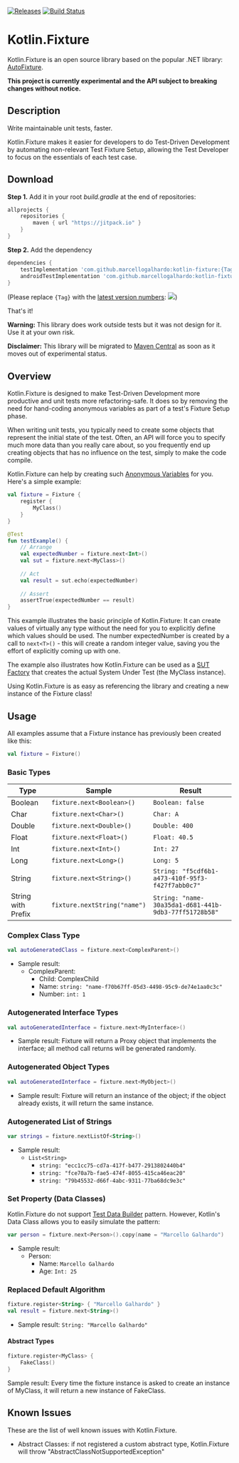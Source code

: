 [![Releases](https://img.shields.io/github/v/release/marcellogalhardo/kotlin-fixture?include_prereleases)](https://github.com/marcellogalhardo/kotlin-fixture/releases) [![Build Status](https://travis-ci.org/marcellogalhardo/kotlin-fixture.svg?branch=master)](https://travis-ci.org/marcellogalhardo/kotlin-fixture)

# Kotlin.Fixture

Kotlin.Fixture is an open source library based on the popular .NET library: [AutoFixture](https://github.com/AutoFixture/AutoFixture).

**This project is currently experimental and the API subject to breaking changes without notice.**

## Description

Write maintainable unit tests, faster.

Kotlin.Fixture makes it easier for developers to do Test-Driven Development by automating non-relevant Test Fixture Setup, allowing the Test Developer to focus on the essentials of each test case.

## Download

**Step 1.** Add it in your root *build.gradle* at the end of repositories:
```gradle
allprojects {
	repositories {
		maven { url "https://jitpack.io" }
	}
}
```
**Step 2.** Add the dependency
```gradle
dependencies {
	testImplementation 'com.github.marcellogalhardo:kotlin-fixture:{Tag}'
	androidTestImplementation 'com.github.marcellogalhardo:kotlin-fixture:{Tag}'
}
```
(Please replace `{Tag}` with the [latest version numbers](https://github.com/marcellogalhardo/kotlin-fixture/releases): [![](https://jitpack.io/v/marcellogalhardo/kotlin-fixture.svg)](https://jitpack.io/#marcellogalhardo/kotlin-fixture))

That's it!

**Warning:** This library does work outside tests but it was not design for it. Use it at your own risk.

**Disclaimer:** This library will be migrated to [Maven Central](https://search.maven.org/) as soon as it moves out of experimental status.

## Overview

Kotlin.Fixture is designed to make Test-Driven Development more productive and unit tests more refactoring-safe. It does so by removing the need for hand-coding anonymous variables as part of a test's Fixture Setup phase. 

When writing unit tests, you typically need to create some objects that represent the initial state of the test. Often, an API will force you to specify much more data than you really care about, so you frequently end up creating objects that has no influence on the test, simply to make the code compile.

Kotlin.Fixture can help by creating such [Anonymous Variables](http://blogs.msdn.com/ploeh/archive/2008/11/17/anonymous-variables.aspx) for you. Here's a simple example:

```kotlin
val fixture = Fixture {
    register {
        MyClass()
    }
}

@Test
fun testExample() {
    // Arrange
    val expectedNumber = fixture.next<Int>()
    val sut = fixture.next<MyClass>()
    
    // Act
    val result = sut.echo(expectedNumber)
    
    // Assert
    assertTrue(expectedNumber == result)
}
```

This example illustrates the basic principle of Kotlin.Fixture: It can create values of virtually any type without the need for you to explicitly define which values should be used. The number expectedNumber is created by a call to `next<T>()` - this will create a random integer value, saving you the effort of explicitly coming up with one.

The example also illustrates how Kotlin.Fixture can be used as a [SUT Factory](http://blog.ploeh.dk/2009/02/13/SUTFactory.aspx) that creates the actual System Under Test (the MyClass instance).

Using Kotlin.Fixture is as easy as referencing the library and creating a new instance of the Fixture class!

## Usage

All examples assume that a Fixture instance has previously been created like this:
```kotlin
val fixture = Fixture()
```

### Basic Types

| Type               | Sample                           | Result                                                |
|--------------------|----------------------------------|-------------------------------------------------------|
| Boolean            | `fixture.next<Boolean>()`        | `Boolean: false`                                      |
| Char               | `fixture.next<Char>()`           | `Char: A`                                             |
| Double             | `fixture.next<Double>()`         | `Double: 400`                                         |
| Float              | `fixture.next<Float>()`          | `Float: 40.5`                                         |
| Int                | `fixture.next<Int>()`            | `Int: 27`                                             |
| Long               | `fixture.next<Long>()`           | `Long: 5`                                             |
| String             | `fixture.next<String>()`         | `String: "f5cdf6b1-a473-410f-95f3-f427f7abb0c7"`      |
| String with Prefix | `fixture.nextString("name")`     | `String: "name-30a35da1-d681-441b-9db3-77ff51728b58"` |

### Complex Class Type

```kotlin
val autoGeneratedClass = fixture.next<ComplexParent>()
```
- Sample result: 
  - ComplexParent:
    - Child: ComplexChild
    - Name: `string: "name-f70b67ff-05d3-4498-95c9-de74e1aa0c3c"`
    - Number: `int: 1`

### Autogenerated Interface Types
```kotlin
val autoGeneratedInterface = fixture.next<MyInterface>()
```
- Sample result: Fixture will return a Proxy object that implements the interface; all method call returns will be generated randomly.

### Autogenerated Object Types
```kotlin
val autoGeneratedInterface = fixture.next<MyObject>()
```
- Sample result: Fixture will return an instance of the object; if the object already exists, it will return the same instance.

### Autogenerated List of Strings
```kotlin
var strings = fixture.nextListOf<String>()
```
- Sample result: 
  - `List<String>`
    - `string: "ecc1cc75-cd7a-417f-b477-2913802440b4"`
    - `string: "fce70a7b-fae5-474f-8055-415ca46eac20"`
    - `string: "79b45532-d66f-4abc-9311-77ba68dc9e3c"`
    
### Set Property (Data Classes)

Kotlin.Fixture do not support [Test Data Builder](http://www.natpryce.com/articles/000714.html) pattern.
However, Kotlin's Data Class allows you to easily simulate the pattern:
```kotlin
var person = fixture.next<Person>().copy(name = "Marcello Galhardo")
```
- Sample result: 
  - Person:
    - Name: `Marcello Galhardo`
    - Age: `Int: 25`

### Replaced Default Algorithm

```kotlin
fixture.register<String> { "Marcello Galhardo" }
val result = fixture.next<String>()
```
- Sample result: `String: "Marcello Galhardo"`


#### Abstract Types

```kotlin
fixture.register<MyClass> {
    FakeClass()
}
```
Sample result: Every time the fixture instance is asked to create an instance of MyClass, it will return a new instance of FakeClass.


## Known Issues

These are the list of well known issues with Kotlin.Fixture.

- Abstract Classes: if not registered a custom abstract type, Kotlin.Fixture will throw "AbstractClassNotSupportedException"